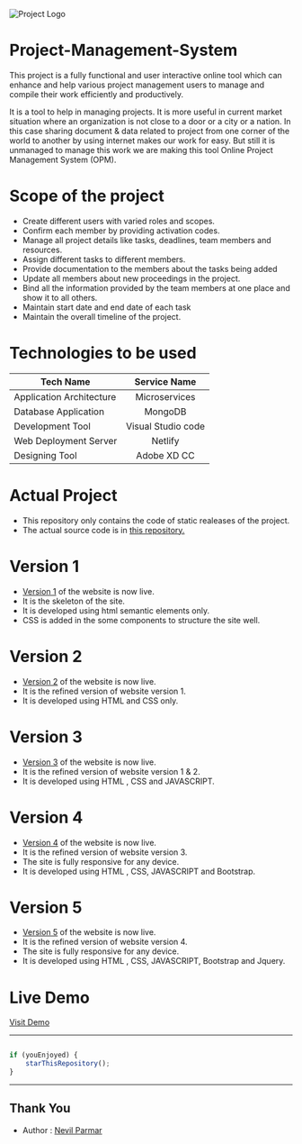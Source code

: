![Project Logo](https://3.bp.blogspot.com/-x6Ama4bHrmY/WNCZybjIqKI/AAAAAAAAHfo/i_dcRm-5SrAC0J92b7C3ZHPT3I3SdP-fwCLcB/s1600/projectmanagement.png)

# Project-Management-System
This project is a fully functional and user interactive online tool which can enhance and help various project management users to manage and compile their work efficiently and productively.

It is a tool to help in managing projects. It is more useful in current market situation where an organization is not close to a door or a city or a nation. In this case sharing document & data related to project from one corner of the world to another by using internet makes our work for easy. But still it is unmanaged to manage this work we are making this tool Online Project Management System (OPM).


# Scope of the project
- Create different users with varied roles and scopes.
- Confirm each member by providing activation codes.
- Manage all project details like tasks, deadlines, team members and resources.
- Assign different tasks to different members.
- Provide documentation to the members about the tasks being added
- Update all members about new proceedings in the project.
- Bind all the information provided by the team members at one place and show it to all others.
- Maintain start date and end date of each task
- Maintain the overall timeline of the project.

# Technologies to be used
| Tech Name        | Service Name           |
| -------------    |:-------------:|
| Application Architecture      | Microservices |
| Database Application      | MongoDB      |
| Development Tool | Visual Studio code     |
| Web Deployment Server | Netlify     |
| Designing Tool | Adobe XD CC     |

# Actual Project
- This repository only contains the code of static realeases of the project.
- The actual source code is in [this repository.](https://github.com/nevilparmar11/Project-Management-System-Server-Client-)

# Version 1
- [Version 1](https://project-management-system.netlify.app/version1) of the website is now live.
- It is the skeleton of the site.
- It is developed using html semantic elements only.
- CSS is added in the some components to structure the site well.

# Version 2
- [Version 2](https://project-management-system.netlify.app/version2) of the website is now live.
- It is the refined version of website version 1.
- It is developed using HTML and CSS only.

# Version 3
- [Version 3](https://project-management-system.netlify.app/version3) of the website is now live.
- It is the refined version of website version 1 & 2.
- It is developed using HTML , CSS and JAVASCRIPT.

# Version 4
- [Version 4](https://project-management-system.netlify.app/version4) of the website is now live.
- It is the refined version of website version 3.
- The site is fully responsive for any device.
- It is developed using HTML , CSS, JAVASCRIPT and Bootstrap.

# Version 5
- [Version 5](https://project-management-system.netlify.app/version5) of the website is now live.
- It is the refined version of website version 4.
- The site is fully responsive for any device.
- It is developed using HTML , CSS, JAVASCRIPT, Bootstrap and Jquery.

# Live Demo
[Visit Demo](https://project-management-system.netlify.app/)

---------

```javascript

if (youEnjoyed) {
    starThisRepository();
}

```

-----------

## Thank You
- Author : [Nevil Parmar](https://nevilparmar.me)
